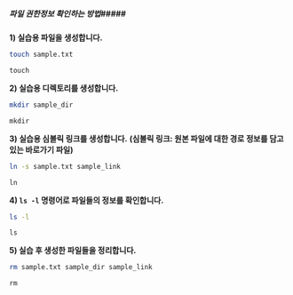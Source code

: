 ##### 파일 권한정보 확인하는 방법#####

**1) 실습용 파일을 생성합니다.**
```bash
touch sample.txt
```
```tech
touch
```

**2) 실습용 디렉토리를 생성합니다.**
```bash
mkdir sample_dir
```
```tech
mkdir
```

**3) 실습용 심볼릭 링크를 생성합니다.**
**(심볼릭 링크: 원본 파일에 대한 경로 정보를 담고 있는 바로가기 파일)**
```bash
ln -s sample.txt sample_link
```
```tech
ln
```

**4) `ls -l` 명령어로 파일들의 정보를 확인합니다.**
```bash
ls -l
```
```tech
ls
```

**5) 실습 후 생성한 파일들을 정리합니다.**
```bash
rm sample.txt sample_dir sample_link
```
```tech
rm
```